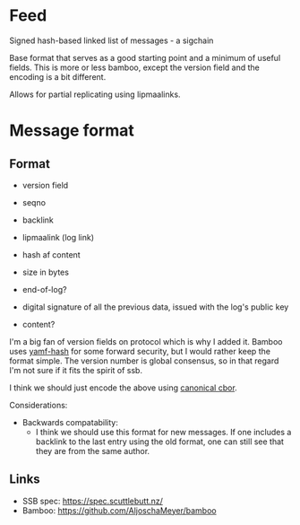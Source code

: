 # Feed

Signed hash-based linked list of messages - a sigchain

Base format that serves as a good starting point and a minimum of useful fields. This is more or less bamboo, except the version field and the encoding is a bit different.

Allows for partial replicating using lipmaalinks.

# Message format

## Format
 - version field
 - seqno
 - backlink
 - lipmaalink (log link)
 - hash af content
 - size in bytes
 - end-of-log?
 
 - digital signature of all the previous data, issued with the log's public key

 - content?

I'm a big fan of version fields on protocol which is why I added it. Bamboo uses [yamf-hash](https://github.com/AljoschaMeyer/yamf-hash) for some forward security, but I would rather keep the format simple. The version number is global consensus, so in that regard I'm not sure if it fits the spirit of ssb.

I think we should just encode the above using [canonical cbor](https://tools.ietf.org/html/rfc7049#section-3.9).

Considerations:
 - Backwards compatability:
   - I think we should use this format for new messages. If one includes a backlink to the last entry using the old format, one can still see that they are from the same author.

## Links
 - SSB spec: https://spec.scuttlebutt.nz/
 - Bamboo: https://github.com/AljoschaMeyer/bamboo

